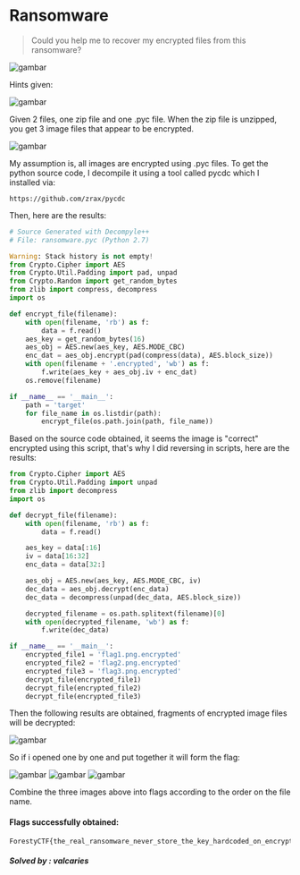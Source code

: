 # Ransomware
>Could you help me to recover my encrypted files from this ransomware?

![gambar](https://github.com/Valcar-ies/WriteUP-Seleksi-Internal-Gemastik-2023-Foresty/assets/84186470/c8d1de6d-a6aa-4868-9a1b-b0f7d2065a8b)

Hints given:

![gambar](https://github.com/Valcar-ies/WriteUP-Seleksi-Internal-Gemastik-2023-Foresty/assets/84186470/f6079c05-b5cb-4c43-8c93-890adbdb4675)

Given 2 files, one zip file and one .pyc file.
When the zip file is unzipped, you get 3 image files that appear to be encrypted.

![gambar](https://github.com/Valcar-ies/WriteUP-Seleksi-Internal-Gemastik-2023-Foresty/assets/84186470/0be5f57b-b20a-4b7e-839b-20e1a1c92db7)

My assumption is, all images are encrypted using .pyc files.
To get the python source code, I decompile it
using a tool called pycdc which I installed via:
```console
https://github.com/zrax/pycdc
```

Then, here are the results:

```py
# Source Generated with Decompyle++
# File: ransomware.pyc (Python 2.7)

Warning: Stack history is not empty!
from Crypto.Cipher import AES
from Crypto.Util.Padding import pad, unpad
from Crypto.Random import get_random_bytes
from zlib import compress, decompress
import os

def encrypt_file(filename):
    with open(filename, 'rb') as f:
        data = f.read()
    aes_key = get_random_bytes(16)
    aes_obj = AES.new(aes_key, AES.MODE_CBC)
    enc_dat = aes_obj.encrypt(pad(compress(data), AES.block_size))
    with open(filename + '.encrypted', 'wb') as f:
        f.write(aes_key + aes_obj.iv + enc_dat)
    os.remove(filename)

if __name__ == '__main__':
    path = 'target'
    for file_name in os.listdir(path):
        encrypt_file(os.path.join(path, file_name))
```

Based on the source code obtained, it seems the image is "correct"
encrypted using this script, that's why I did
reversing in scripts,
here are the results:

```py
from Crypto.Cipher import AES
from Crypto.Util.Padding import unpad
from zlib import decompress
import os

def decrypt_file(filename):
    with open(filename, 'rb') as f:
        data = f.read()

    aes_key = data[:16]
    iv = data[16:32]
    enc_data = data[32:]

    aes_obj = AES.new(aes_key, AES.MODE_CBC, iv)
    dec_data = aes_obj.decrypt(enc_data)
    dec_data = decompress(unpad(dec_data, AES.block_size))

    decrypted_filename = os.path.splitext(filename)[0]
    with open(decrypted_filename, 'wb') as f:
        f.write(dec_data)

if __name__ == '__main__':
    encrypted_file1 = 'flag1.png.encrypted'
    encrypted_file2 = 'flag2.png.encrypted'
    encrypted_file3 = 'flag3.png.encrypted'
    decrypt_file(encrypted_file1)
    decrypt_file(encrypted_file2)
    decrypt_file(encrypted_file3)
```

Then the following results are obtained, fragments of encrypted image files
will be decrypted:

![gambar](https://github.com/Valcar-ies/WriteUP-Seleksi-Internal-Gemastik-2023-Foresty/assets/84186470/da2fb046-6c2f-47cb-b37b-368f85879b44)

So if i opened one by one and put together it will
form the flag:

![gambar](https://github.com/Valcar-ies/WriteUP-Seleksi-Internal-Gemastik-2023-Foresty/assets/84186470/89d34437-d35d-4773-8e5e-e8c56e4d92dc)
![gambar](https://github.com/Valcar-ies/WriteUP-Seleksi-Internal-Gemastik-2023-Foresty/assets/84186470/f23c5ab9-4604-4246-9793-74ef1d5268d2)
![gambar](https://github.com/Valcar-ies/WriteUP-Seleksi-Internal-Gemastik-2023-Foresty/assets/84186470/616d07ff-3186-45b0-bb6f-efc2f4bf0ffa)

Combine the three images above into flags according to the order
on the file name.

#### Flags successfully obtained:
```console
ForestyCTF{the_real_ransomware_never_store_the_key_hardcoded_on_encrypted_file_12da1f}
```

##### Solved by : valcaries

